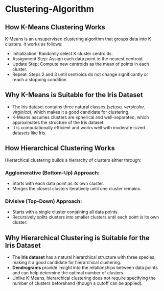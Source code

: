 # **Clustering-Algorithm**


## How K-Means Clustering Works

K-Means is an unsupervised clustering algorithm that groups data into K clusters. It works as follows:
- Initialization: Randomly select K cluster centroids.
- Assignment Step: Assign each data point to the nearest centroid.
- Update Step: Compute new centroids as the mean of points in each cluster.
- Repeat: Steps 2 and 3 until centroids do not change significantly or reach a stopping condition.


## Why K-Means is Suitable for the Iris Dataset

- The Iris dataset contains three natural classes (*setosa, versicolor, virginica*), which makes it a good candidate for clustering.
- K-Means assumes clusters are spherical and well-separated, which approximates the structure of the Iris dataset.
- It is computationally efficient and works well with moderate-sized datasets like Iris.


## How Hierarchical Clustering Works

Hierarchical clustering builds a hierarchy of clusters either through:
### Agglomerative (Bottom-Up) Approach:
- Starts with each data point as its own cluster.
- Merges the closest clusters iteratively until one cluster remains.
### Divisive (Top-Down) Approach:
- Starts with a single cluster containing all data points.
- Recursively splits clusters into smaller clusters until each point is its own cluster.

## Why Hierarchical Clustering is Suitable for the Iris Dataset

- The **Iris dataset** has a natural hierarchical structure with three species, making it a good candidate for hierarchical clustering.
- **Dendrograms** provide insight into the relationships between data points and can help determine the optimal number of clusters.
- Unlike K-Means, hierarchical clustering does not require specifying the number of clusters beforehand (though a cutoff can be applied).
